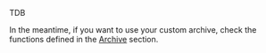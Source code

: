 TDB

In the meantime, if you want to use your custom archive, check the functions defined in
the [Archive](@ref) section.
